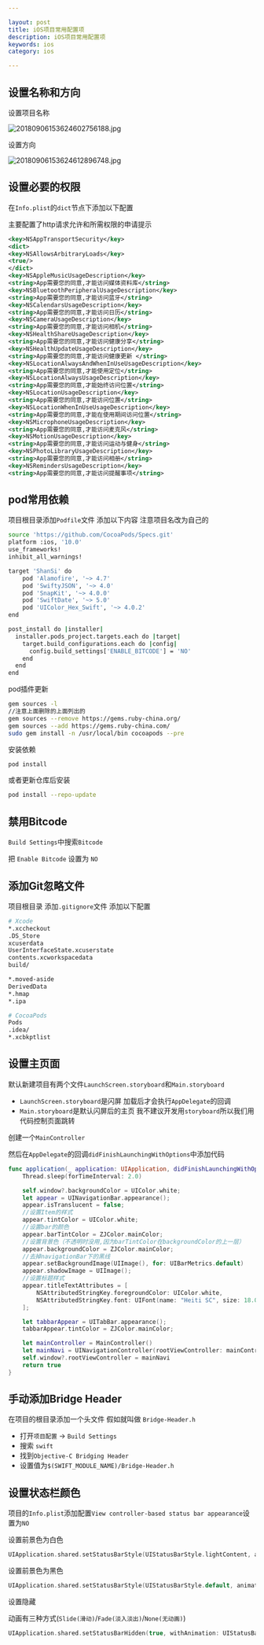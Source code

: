 ```yaml
---

layout: post
title: iOS项目常用配置项
description: iOS项目常用配置项
keywords: ios
category: ios

---
```


## 设置名称和方向

设置项目名称

![20180906153624602756188.jpg](http://image.psvmc.cn/20180906153624602756188.jpg)

设置方向

![20180906153624612896748.jpg](http://image.psvmc.cn/20180906153624612896748.jpg)



## 设置必要的权限

在`Info.plist`的`dict`节点下添加以下配置

主要配置了http请求允许和所需权限的申请提示

```xml
<key>NSAppTransportSecurity</key>
<dict>
<key>NSAllowsArbitraryLoads</key>
<true/>
</dict>
<key>NSAppleMusicUsageDescription</key>
<string>App需要您的同意,才能访问媒体资料库</string>
<key>NSBluetoothPeripheralUsageDescription</key>
<string>App需要您的同意,才能访问蓝牙</string>
<key>NSCalendarsUsageDescription</key>
<string>App需要您的同意,才能访问日历</string>
<key>NSCameraUsageDescription</key>
<string>App需要您的同意,才能访问相机</string>
<key>NSHealthShareUsageDescription</key>
<string>App需要您的同意,才能访问健康分享</string>
<key>NSHealthUpdateUsageDescription</key>
<string>App需要您的同意,才能访问健康更新 </string>
<key>NSLocationAlwaysAndWhenInUseUsageDescription</key>
<string>App需要您的同意,才能使用定位</string>
<key>NSLocationAlwaysUsageDescription</key>
<string>App需要您的同意,才能始终访问位置</string>
<key>NSLocationUsageDescription</key>
<string>App需要您的同意,才能访问位置</string>
<key>NSLocationWhenInUseUsageDescription</key>
<string>App需要您的同意,才能在使用期间访问位置</string>
<key>NSMicrophoneUsageDescription</key>
<string>App需要您的同意,才能访问麦克风</string>
<key>NSMotionUsageDescription</key>
<string>App需要您的同意,才能访问运动与健身</string>
<key>NSPhotoLibraryUsageDescription</key>
<string>App需要您的同意,才能访问相册</string>
<key>NSRemindersUsageDescription</key>
<string>App需要您的同意,才能访问提醒事项</string>
```



## pod常用依赖

项目根目录添加`Podfile`文件 添加以下内容 注意项目名改为自己的

```bash
source 'https://github.com/CocoaPods/Specs.git'
platform :ios, '10.0'
use_frameworks!
inhibit_all_warnings!

target 'ShanSi' do
	pod 'Alamofire', '~> 4.7'
	pod 'SwiftyJSON', '~> 4.0'
	pod 'SnapKit', '~> 4.0.0'
	pod 'SwiftDate', '~> 5.0'
	pod 'UIColor_Hex_Swift', '~> 4.0.2'
end

post_install do |installer|
  installer.pods_project.targets.each do |target|
    target.build_configurations.each do |config|
      config.build_settings['ENABLE_BITCODE'] = 'NO'
    end
  end
end

```

pod插件更新

```bash
gem sources -l
//注意上面删除的上面列出的
gem sources --remove https://gems.ruby-china.org/
gem sources --add https://gems.ruby-china.com/
sudo gem install -n /usr/local/bin cocoapods --pre
```

安装依赖

```bash
pod install
```

或者更新仓库后安装

```bash
pod install --repo-update
```



## 禁用Bitcode

`Build Settings`中搜索`Bitcode`

把 `Enable Bitcode` 设置为 `NO`



## 添加Git忽略文件

项目根目录 添加`.gitignore`文件 添加以下配置

```bash
# Xcode
*.xccheckout
.DS_Store
xcuserdata
UserInterfaceState.xcuserstate
contents.xcworkspacedata
build/

*.moved-aside
DerivedData
*.hmap
*.ipa

# CocoaPods
Pods
.idea/
*.xcbkptlist
```

## 设置主页面

默认新建项目有两个文件`LaunchScreen.storyboard`和`Main.storyboard`

+ `LaunchScreen.storyboard`是闪屏 加载后才会执行`AppDelegate`的回调
+ `Main.storyboard`是默认闪屏后的主页 我不建议开发用`storyboard`所以我们用代码控制页面跳转

创建一个`MainController`

然后在`AppDelegate`的回调`didFinishLaunchingWithOptions`中添加代码

```swift
func application(_ application: UIApplication, didFinishLaunchingWithOptions launchOptions: [UIApplicationLaunchOptionsKey: Any]?) -> Bool {
    Thread.sleep(forTimeInterval: 2.0)

    self.window?.backgroundColor = UIColor.white;
    let appear = UINavigationBar.appearance();
    appear.isTranslucent = false;
    //设置Item的样式
    appear.tintColor = UIColor.white;
    //设置bar的颜色
    appear.barTintColor = ZJColor.mainColor;
    //设置背景色（不透明时没用,因为barTintColor在backgroundColor的上一层）
    appear.backgroundColor = ZJColor.mainColor;
    //去掉navigationBar下的黑线
    appear.setBackgroundImage(UIImage(), for: UIBarMetrics.default)
    appear.shadowImage = UIImage();
    //设置标题样式
    appear.titleTextAttributes = [
        NSAttributedStringKey.foregroundColor: UIColor.white,
        NSAttributedStringKey.font: UIFont(name: "Heiti SC", size: 18.0)!
    ];

    let tabbarAppear = UITabBar.appearance();
    tabbarAppear.tintColor = ZJColor.mainColor;

    let mainController = MainController()
    let mainNavi = UINavigationController(rootViewController: mainController)
    self.window?.rootViewController = mainNavi
    return true
}
```



## 手动添加Bridge Header

在项目的根目录添加一个头文件 假如就叫做 `Bridge-Header.h`

+ 打开`项目配置` -> `Build Settings`
+ 搜索 `swift`
+  找到`Objective-C Bridging Header`
+  设置值为`$(SWIFT_MODULE_NAME)/Bridge-Header.h`



## 设置状态栏颜色

项目的`Info.plist`添加配置`View controller-based status bar appearance`设置为`NO`

设置前景色为白色

```swift
UIApplication.shared.setStatusBarStyle(UIStatusBarStyle.lightContent, animated: false);
```

设置前景色为黑色

```swift
UIApplication.shared.setStatusBarStyle(UIStatusBarStyle.default, animated: false);
```

设置隐藏

动画有三种方式(`Slide(滑动)`/`Fade(淡入淡出)`/`None(无动画)`)

```swift
UIApplication.shared.setStatusBarHidden(true, withAnimation: UIStatusBarAnimation.slide)
```

